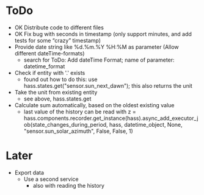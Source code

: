 # ToDo

- OK Distribute code to different files
- OK Fix bug with seconds in timestamp (only support minutes, and add tests for some “crazy” timestamp)
- Provide date string like %d.%m.%Y %H:%M as parameter (Allow different dateTime-formats)
    - search for ToDo: Add dateTime Format; name of parameter: datetime_format
- Check if entity with '.' exists
    - found out how to do this: use hass.states.get("sensor.sun_next_dawn"); this also returns the unit
- Take the unit from existing entity
    - see above, hass.states.get
- Calculate sum automatically, based on the oldest existing value
    - last value of the history can be read with z = hass.components.recorder.get_instance(hass).async_add_executor_job(state_changes_during_period, hass, datetime_object, None, "sensor.sun_solar_azimuth", False, False, 1)

# Later

- Export data
    - Use a second service
        - also with reading the history